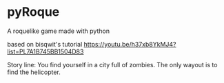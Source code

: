 # pyRoque
A roquelike game made with python

based on bisqwit's tutorial
https://youtu.be/h37xb8YkMJ4?list=PL7A1B745BB1504D83

Story line:
You find yourself in a city full of zombies. The only wayout is to
find the helicopter.